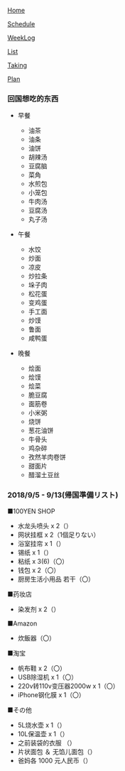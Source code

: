 [Home](index.md) 

[Schedule](Schedule.md) 

[WeekLog](WeekLog.md) 

[List](List.md)

[Taking](Taking.md)

[Plan](Plan.md)

### 回国想吃的东西

- 早餐
  - 油茶
  - 油条
  - 油饼
  - 胡辣汤
  - 豆腐脑
  - 菜角
  - 水煎包
  - 小笼包
  - 牛肉汤
  - 豆腐汤
  - 丸子汤

- 午餐
  - 水饺
  - 炒面
  - 凉皮
  - 炒拉条
  - 垛子肉
  - 松花蛋
  - 变鸡蛋
  - 手工面
  - 炒馍
  - 鲁面
  - 咸鸭蛋

- 晚餐
  - 烩面
  - 烩馍
  - 烩菜
  - 脆豆腐
  - 面筋卷
  - 小米粥
  - 烧饼
  - 葱花油饼
  - 牛骨头
  - 鸡杂碎
  - 孜然羊肉卷饼
  - 甜面片
  - 醋溜土豆丝

### 2018/9/5 - 9/13(帰国準備リスト)

■100YEN SHOP
- 水龙头喷头 x 2（）
- 网状挂框 x 2（1個足りない）
- 浴室挂帘 x 1（）
- 锡纸 x 1（）
- 粘纸 x 3(6)（〇）
- 钱包 x 2（〇）
- 厨房生活小用品 若干（〇）

■药妆店
- 染发剂 x 2（）

■Amazon
- 炊飯器（〇）

■淘宝
- 帆布鞋 x 2（〇）
- USB除湿机 x 1（〇）
- 220v转110v变压器2000w x 1（〇）
- iPhone钢化膜 x 1（〇）

■その他
- 5L烧水壶 x 1（）
- 10L保温壶 x 1（）
- 之前装袋的衣服 （）
- 片状面包 ＆ 无馅儿面包（）
- 爸妈各 1000 元人民币（）
